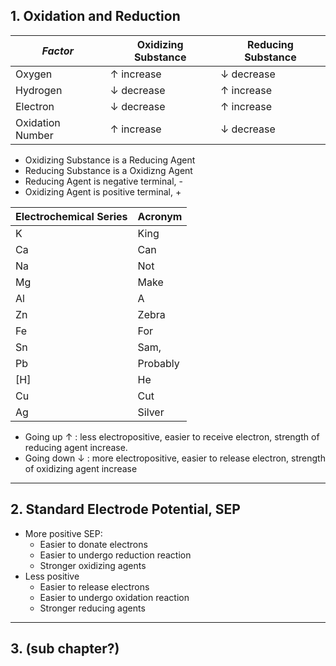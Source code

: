 ## 1. Oxidation and Reduction

| *Factor* | **Oxidizing Substance** | **Reducing Substance** |
| --- | --- | --- |
| Oxygen | $\uparrow$ increase  | $\downarrow$ decrease |
| Hydrogen | $\downarrow$ decrease | $\uparrow$ increase |
| Electron | $\downarrow$ decrease | $\uparrow$ increase |
| Oxidation Number | $\uparrow$ increase  | $\downarrow$ decrease |

- Oxidizing Substance is a Reducing Agent
- Reducing Substance is a Oxidizng Agent
- Reducing Agent is negative terminal, -
- Oxidizing Agent is positive terminal, +

| **Electrochemical Series** | **Acronym** |
|---|---|
| K | King |
| Ca | Can |
| Na | Not |
| Mg | Make |
| Al | A |
| Zn | Zebra |
| Fe | For |
| Sn | Sam, |
| Pb | Probably |
| [H] | He |
| Cu | Cut |
| Ag | Silver |

- Going up $\uparrow$ : less electropositive, easier to receive electron, strength of reducing agent increase.
- Going down $\downarrow$ :  more electropositive, easier to release electron, strength of oxidizing agent increase

---
## 2. Standard Electrode Potential, SEP

- More positive SEP:
	- Easier to donate electrons
	- Easier to undergo reduction reaction
	- Stronger oxidizing agents
- Less positive 
	- Easier to release electrons
	- Easier to undergo oxidation reaction
	- Stronger reducing agents

---

## 3. (sub chapter?)